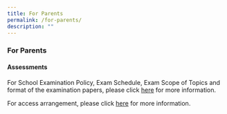 ```yaml
---
title: For Parents
permalink: /for-parents/
description: ""
---
```

### For Parents

#### Assessments

For School Examination Policy, Exam Schedule, Exam Scope of Topics and format of the examination papers, please click [here](https://eliasparkpri-moe-edu-sg-admin.cwp.sg/cos/o.x?c=/qql/pagetree&rid=35234) for more information.  
  
For access arrangement, please click [here](https://eliasparkpri-moe-edu-sg-admin.cwp.sg/for-parents/access-arrangement) for more information.
 
